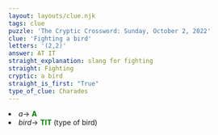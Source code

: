 ```yaml
---
layout: layouts/clue.njk
tags: clue
puzzle: 'The Cryptic Crossword: Sunday, October 2, 2022'
clue: 'Fighting a bird'
letters: '(2,2)'
answer: AT IT
straight_explanation: slang for fighting
straight: Fighting
cryptic: a bird
straight_is_first: "True"
type_of_clue: Charades
---
```

<li><i>a</i>→ <span style="color:green"><b> A</b></span></li>
<li><i>bird</i>→ <span style="color:green"><b>TIT</b></span> (type of bird)</li>